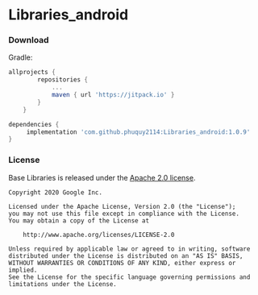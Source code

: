 # Libraries_android

### Download


Gradle:

```gradle
allprojects {
		repositories {
			...
			maven { url 'https://jitpack.io' }
		}
	}
  ```
  
```gradle
dependencies {
	 implementation 'com.github.phuquy2114:Libraries_android:1.0.9'
}
```

### License

Base Libraries is released under the [Apache 2.0 license](LICENSE).

```
Copyright 2020 Google Inc.

Licensed under the Apache License, Version 2.0 (the "License");
you may not use this file except in compliance with the License.
You may obtain a copy of the License at

    http://www.apache.org/licenses/LICENSE-2.0

Unless required by applicable law or agreed to in writing, software
distributed under the License is distributed on an "AS IS" BASIS,
WITHOUT WARRANTIES OR CONDITIONS OF ANY KIND, either express or implied.
See the License for the specific language governing permissions and
limitations under the License.
```
